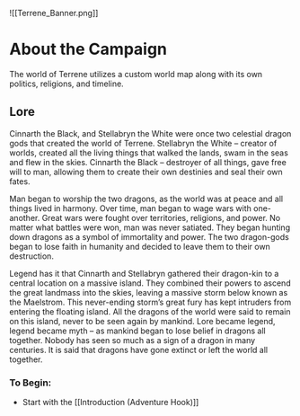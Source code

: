 ![[Terrene_Banner.png]]

# About the Campaign   

The world of Terrene utilizes a custom world map along with its own politics, religions, and timeline.
   
## Lore

Cinnarth the Black, and Stellabryn the White were once two celestial dragon gods that created the world of Terrene. Stellabryn the White – creator of worlds, created all the living things that walked the lands, swam in the seas and flew in the skies. Cinnarth the Black – destroyer of all things, gave free will to man, allowing them to create their own destinies and seal their own fates.

Man began to worship the two dragons, as the world was at peace and all things lived in harmony. Over time, man began to wage wars with one-another. Great wars were fought over territories, religions, and power. No matter what battles were won, man was never satiated. They began hunting down dragons as a symbol of immortality and power. The two dragon-gods began to lose faith in humanity and decided to leave them to their own destruction.
   

Legend has it that Cinnarth and Stellabryn gathered their dragon-kin to a central location on a massive island. They combined their powers to ascend the great landmass into the skies, leaving a massive storm below known as the Maelstrom. This never-ending storm’s great fury has kept intruders from entering the floating island. All the dragons of the world were said to remain on this island, never to be seen again by mankind. Lore became legend, legend became myth – as mankind began to lose belief in dragons all together. Nobody has seen so much as a sign of a dragon in many centuries. It is said that dragons have gone extinct or left the world all together.

### To Begin:
- Start with the [[Introduction (Adventure Hook)]]